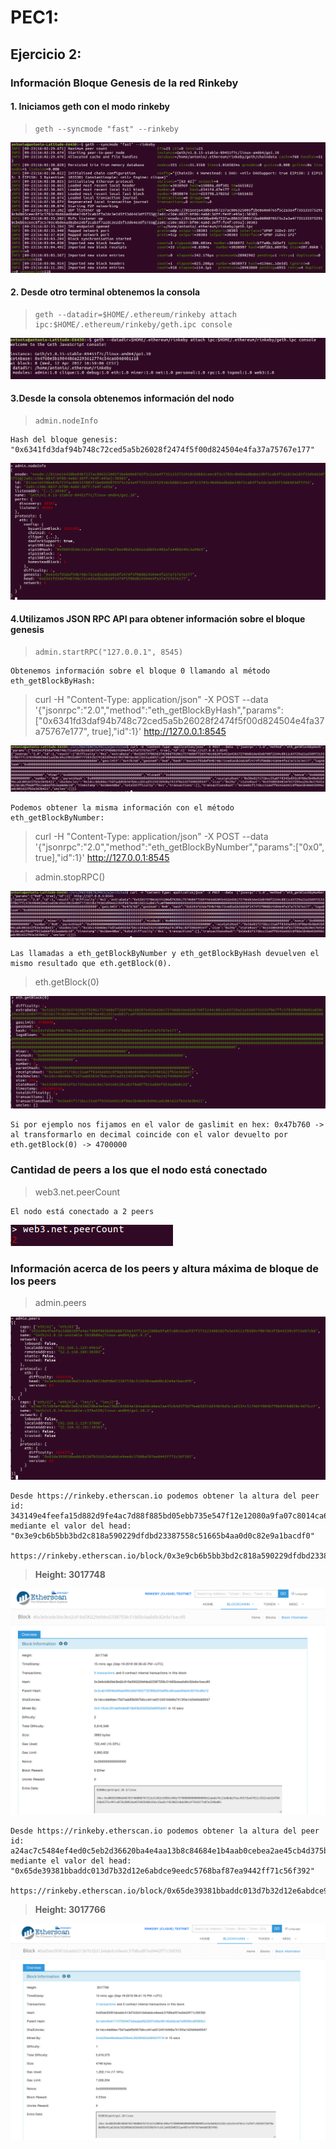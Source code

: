 # PEC1:

## Ejercicio 2: 

### Información Bloque Genesis de la red Rinkeby

####  1. Iniciamos geth con el modo rinkeby 	
>     geth --syncmode "fast" --rinkeby
   ![img1](./images/rinkeby.png)

####  2. Desde otro terminal obtenemos la consola
>     geth --datadir=$HOME/.ethereum/rinkeby attach ipc:$HOME/.ethereum/rinkeby/geth.ipc console

   ![img2](./images/rinkeby_console.png)

####  3.Desde la consola obtenemos información del nodo
>     admin.nodeInfo

~~~
Hash del bloque genesis: "0x6341fd3daf94b748c72ced5a5b26028f2474f5f00d824504e4fa37a75767e177"
~~~

   ![img3](./images/node_info.png)
    
####  4.Utilizamos JSON RPC API para obtener información sobre el bloque genesis
>     admin.startRPC("127.0.0.1", 8545)
~~~
Obtenemos información sobre el bloque 0 llamando al método eth_getBlockByHash:
~~~
>	curl -H "Content-Type: application/json" -X POST --data '{"jsonrpc":"2.0","method":"eth_getBlockByHash","params":["0x6341fd3daf94b748c72ced5a5b26028f2474f5f00d824504e4fa37a75767e177", true],"id":1}' http://127.0.0.1:8545

   ![img4](./images/curl_genesis.png)

~~~
Podemos obtener la misma información con el método eth_getBlockByNumber:
~~~
>	curl -H "Content-Type: application/json" -X POST --data '{"jsonrpc":"2.0","method":"eth_getBlockByNumber","params":["0x0", true],"id":1}' http://127.0.0.1:8545

>	admin.stopRPC()

   ![img5](./images/curl_genesis2.png)

~~~
Las llamadas a eth_getBlockByNumber y eth_getBlockByHash devuelven el mismo resultado que eth.getBlock(0).
~~~
>	eth.getBlock(0)

   ![img6](./images/eth_block0.png)

~~~
Si por ejemplo nos fijamos en el valor de gaslimit en hex: 0x47b760 -> al transformarlo en decimal coincide con el valor devuelto por eth.getBlock(0) -> 4700000
~~~

### Cantidad de peers a los que el nodo está conectado

>	web3.net.peerCount 
~~~
El nodo está conectado a 2 peers
~~~

   ![img7](./images/peers_Count.png)


### Información acerca de los peers y altura máxima de bloque de los peers

>	admin.peers 

   ![img8](./images/peers_Info.png)

~~~
Desde https://rinkeby.etherscan.io podemos obtener la altura del peer id: 343149e4feefa15d882d9fe4ac7d88f885bd05ebb735e547f12e12080a9fa07c8014ca6fd7f373123488102fe5e34111f8509cf0b7de3f5b44339c9f25e87cb8
mediante el valor del head: "0x3e9cb6b5bb3bd2c818a590229dfdbd23387558c51665b4aa0d0c82e9a1bacdf0"

https://rinkeby.etherscan.io/block/0x3e9cb6b5bb3bd2c818a590229dfdbd23387558c51665b4aa0d0c82e9a1bacdf0
~~~
>	**Height: 3017748**
  
 ![img9](./images/head1.png)

~~~
Desde https://rinkeby.etherscan.io podemos obtener la altura del peer id: a24ac7c5484ef4ed0c5eb2d36620ba4e4aa13b8c84684e1b4aab0cebea2ae45cb4d375b77eab56516d34bfbd3c1a833fc51296ff084b770b94fb9028c4d25ccf
mediante el valor del head: "0x65de39381bbaddc013d7b32d12e6abdce9eedc5768baf87ea9442ff71c56f392"

https://rinkeby.etherscan.io/block/0x65de39381bbaddc013d7b32d12e6abdce9eedc5768baf87ea9442ff71c56f392
~~~
>	**Height: 3017766**
  
 ![img10](./images/head2.png)

